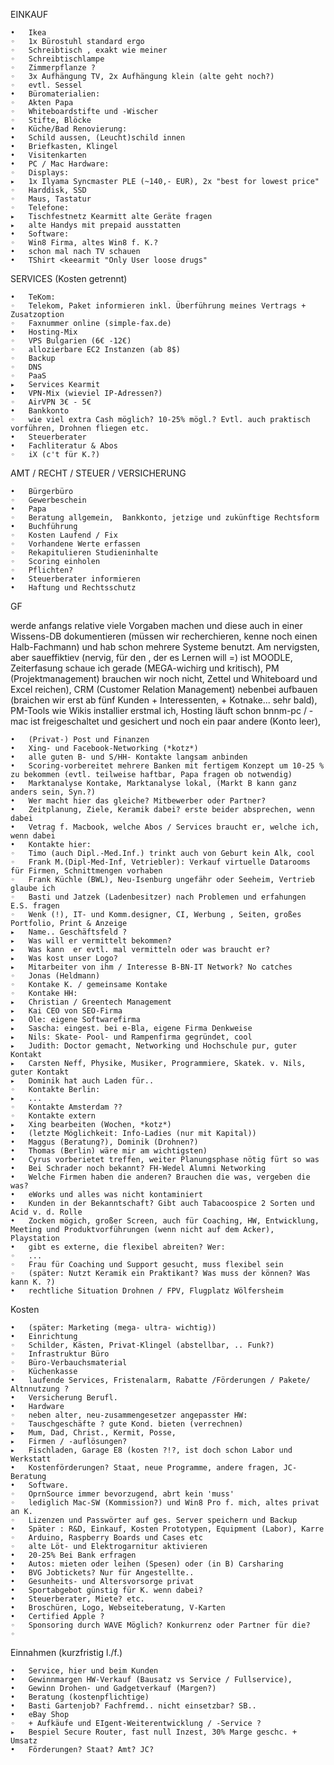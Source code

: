 EINKAUF

	•	Ikea
	◦	1x Bürostuhl standard ergo
	◦	Schreibtisch , exakt wie meiner
	◦	Schreibtischlampe
	◦	Zimmerpflanze ?
	◦	3x Aufhängung TV, 2x Aufhängung klein (alte geht noch?)
	◦	evtl. Sessel
	•	Büromaterialien:
	◦	Akten Papa
	◦	Whiteboardstifte und -Wischer
	◦	Stifte, Blöcke
	•	Küche/Bad Renovierung:
	•	Schild aussen, (Leucht)schild innen
	•	Briefkasten, Klingel
	•	Visitenkarten
	•	PC / Mac Hardware:
	◦	Displays:
	▸	1x Ilyama Syncmaster PLE (~140,- EUR), 2x "best for lowest price"
	◦	Harddisk, SSD
	◦	Maus, Tastatur
	◦	Telefone:
	▸	Tischfestnetz Kearmitt alte Geräte fragen
	▸	alte Handys mit prepaid ausstatten
	•	Software:
	◦	Win8 Firma, altes Win8 f. K.?
	•	schon mal nach TV schauen
	•	TShirt <keearmit "Only User loose drugs"


SERVICES (Kosten getrennt)

	•	TeKom:
	◦	Telekom, Paket informieren inkl. Überführung meines Vertrags + Zusatzoption
	◦	Faxnummer online (simple-fax.de)
	•	Hosting-Mix
	◦	VPS Bulgarien (6€ -12€)
	◦	allozierbare EC2 Instanzen (ab 8$)
	◦	Backup
	◦	DNS
	◦	PaaS
	▸	Services Kearmit 
	•	VPN-Mix (wieviel IP-Adressen?)
	◦	AirVPN 3€ - 5€
	•	Bankkonto
	◦	wie viel extra Cash möglich? 10-25% mögl.? Evtl. auch praktisch vorführen, Drohnen fliegen etc.
	•	Steuerberater
	•	Fachliteratur & Abos
	◦	iX (c't für K.?) 










AMT / RECHT / STEUER / VERSICHERUNG

	•	Bürgerbüro
	◦	Gewerbeschein
	•	Papa
	◦	Beratung allgemein,  Bankkonto, jetzige und zukünftige Rechtsform
	•	Buchführung
	◦	Kosten Laufend / Fix
	◦	Vorhandene Werte erfassen
	◦	Rekapitulieren Studieninhalte
	◦	Scoring einholen
	◦	Pflichten?
	•	Steuerberater informieren
	•	Haftung und Rechtsschutz

GF

werde anfangs relative viele Vorgaben machen und diese auch in einer Wissens-DB dokumentieren (müssen wir recherchieren, kenne noch einen Halb-Fachmann) und hab schon mehrere Systeme benutzt. Am nervigsten, aber saueffiktiev (nervig, für den , der es Lernen will =) ist MOODLE, Zeiterfasung schaue ich gerade (MEGA-wichirg und kritisch), PM (Projektmanagement) brauchen wir noch nicht, Zettel und Whiteboard und Excel reichen), CRM (Customer Relation Management) nebenbei aufbauen (braichen wir erst ab fünf Kunden + Interessenten, + Kotnake... sehr bald), PM-Tools wie Wikis installier erstmal ich, Hosting läuft schon bnnm-pc / -mac ist freigeschaltet und gesichert und noch ein paar andere (Konto leer),

	•	(Privat-) Post und Finanzen
	•	Xing- und Facebook-Networking (*kotz*)
	•	alle guten B- und S/HH- Kontakte langsam anbinden
	•	Scoring-vorbereitet mehrere Banken mit fertigem Konzept um 10-25 % zu bekommen (evtl. teilweise haftbar, Papa fragen ob notwendig)
	•	Marktanalyse Kontake, Marktanalyse lokal, (Markt B kann ganz anders sein, Syn.?)
	•	Wer macht hier das gleiche? Mitbewerber oder Partner?
	•	Zeitplanung, Ziele, Keramik dabei? erste beider absprechen, wenn dabei
	•	Vetrag f. Macbook, welche Abos / Services braucht er, welche ich, wenn dabei
	•	Kontakte hier: 
	◦	Timo (auch Dipl.-Med.Inf.) trinkt auch von Geburt kein Alk, cool
	◦	Frank M.(Dipl-Med-Inf, Vetriebler): Verkauf virtuelle Datarooms für Firmen, Schnittmengen vorhaben
	◦	Frank Küchle (BWL), Neu-Isenburg ungefähr oder Seeheim, Vertrieb glaube ich
	◦	Basti und Jatzek (Ladenbesitzer) nach Problemen und erfahungen E.S. fragen
	◦	Wenk (!), IT- und Komm.designer, CI, Werbung , Seiten, großes Portfolio, Print & Anzeige
	▸	Name.. Geschäftsfeld ?
	▸	Was will er vermittelt bekommen? 
	▸	Was kann  er evtl. mal vermitteln oder was braucht er?
	▸	Was kost unser Logo?
	▸	Mitarbeiter von ihm / Interesse B-BN-IT Network? No catches
	◦	Jonas (Heldmann)
	◦	Kontake K. / gemeinsame Kontake
	◦	Kontake HH:
	▸	Christian / Greentech Management
	▸	Kai CEO von SEO-Firma
	▸	Ole: eigene Softwarefirma
	▸	Sascha: eingest. bei e-Bla, eigene Firma Denkweise
	▸	Nils: Skate- Pool- und Rampenfirma gegründet, cool
	▸	Judith: Doctor gemacht, Networking und Hochschule pur, guter Kontakt
	▸	Carsten Neff, Physike, Musiker, Programmiere, Skatek. v. Nils, guter Kontakt
	▸	Dominik hat auch Laden für..
	◦	Kontakte Berlin:
	▸	...
	◦	Kontakte Amsterdam ??
	◦	Kontakte extern
	▸	Xing bearbeiten (Wochen, *kotz*)
	•	(letzte Möglichkeit: Info-Ladies (nur mit Kapital))
	•	Maggus (Beratung?), Dominik (Drohnen?)
	•	Thomas (Berlin) wäre mir am wichtigsten)
	•	Cyrus vorberietet treffen, weiter Planungsphase nötig fürt so was 
	•	Bei Schrader noch bekannt? FH-Wedel Alumni Networking
	•	Welche Firmen haben die anderen? Brauchen die was, vergeben die was?
	•	eWorks und alles was nicht kontaminiert
	•	Kunden in der Bekanntschaft? Gibt auch Tabacoospice 2 Sorten und Acid v. d. Rolle
	•	Zocken mögich, großer Screen, auch für Coaching, HW, Entwicklung, Meeting und Produktvorführungen (wenn nicht auf dem Acker), Playstation
	•	gibt es externe, die flexibel abreiten? Wer:
	◦	...
	◦	Frau für Coaching und Support gesucht, muss flexibel sein
	◦	(später: Nutzt Keramik ein Praktikant? Was muss der können? Was kann K. ?)
	•	rechtliche Situation Drohnen / FPV, Flugplatz Wölfersheim

Kosten

	•	(später: Marketing (mega- ultra- wichtig))
	•	Einrichtung
	◦	Schilder, Kästen, Privat-Klingel (abstellbar, .. Funk?)
	◦	Infrastruktur Büro
	◦	Büro-Verbauchsmaterial
	◦	Küchenkasse
	•	laufende Services, Fristenalarm, Rabatte /Förderungen / Pakete/ Altnnutzung ?
	•	Versicherung Berufl.
	•	Hardware
	◦	neben alter, neu-zusammengesetzer angepasster HW:
	◦	Tauschgeschäfte ? gute Kond. bieten (verrechnen)
	▸	Mum, Dad, Christ., Kermit, Posse, 
	▸	Firmen / -auflösungen? 
	▸	Fischladen, Garage E8 (kosten ?!?, ist doch schon Labor und Werkstatt
	•	Kostenförderungen? Staat, neue Programme, andere fragen, JC-Beratung
	•	Software.
	◦	OprnSource immer bevorzugend, abrt kein 'muss' 
	◦	lediglich Mac-SW (Kommission?) und Win8 Pro f. mich, altes privat an K.
	◦	Lizenzen und Passwörter auf ges. Server speichern und Backup
	•	Später : R&D, Einkauf, Kosten Prototypen, Equipment (Labor), Karre
	◦	Arduino, Raspberry Boards und Cases etc
	◦	alte Löt- und Elektrogarnitur aktivieren
	•	20-25% Bei Bank erfragen
	•	Autos: mieten oder leihen (Spesen) oder (in B) Carsharing
	•	BVG Jobtickets? Nur für Angestellte..
	•	Gesunheits- und Altersvorsorge privat
	•	Sportabgebot günstig für K. wenn dabei?
	•	Steuerberater, Miete? etc.
	•	Broschüren, Logo, Webseiteberatung, V-Karten
	•	Certified Apple ? 
	◦	Sponsoring durch WAVE Möglich? Konkurrenz oder Partner für die?
	◦	
Einnahmen (kurzfristig l./f.)

	•	Service, hier und beim Kunden
	•	Gewinnmargen HW-Verkauf (Bausatz vs Service / Fullservice), 
	•	Gewinn Drohen- und Gadgetverkauf (Margen?)
	•	Beratung (kostenpflichtige)
	•	Basti Gartenjob? Fachfremd.. nicht einsetzbar? SB..
	•	eBay Shop
	◦	+ Aufkäufe und EIgent-Weiterentwicklung / -Service ?
	▸	Bespiel Secure Router, fast null Inzest, 30% Marge geschc. + Umsatz
	•	Förderungen? Staat? Amt? JC?
